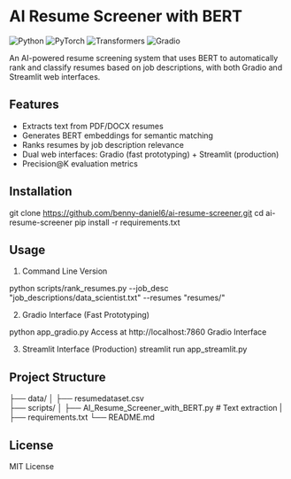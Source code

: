 # AI Resume Screener with BERT

![Python](https://img.shields.io/badge/Python-3.8%2B-blue)
![PyTorch](https://img.shields.io/badge/PyTorch-2.0+-red)
![Transformers](https://img.shields.io/badge/HuggingFace-Transformers-yellowgreen)
![Gradio](https://img.shields.io/badge/Interface-Gradio-FF6B6B)

An AI-powered resume screening system that uses BERT to automatically rank and classify resumes based on job descriptions, with both Gradio and Streamlit web interfaces.

## Features

- Extracts text from PDF/DOCX resumes
- Generates BERT embeddings for semantic matching
- Ranks resumes by job description relevance
- Dual web interfaces: Gradio (fast prototyping) + Streamlit (production)
- Precision@K evaluation metrics

## Installation

git clone https://github.com/benny-daniel6/ai-resume-screener.git
cd ai-resume-screener
pip install -r requirements.txt

## Usage
1. Command Line Version

python scripts/rank_resumes.py --job_desc "job_descriptions/data_scientist.txt" --resumes "resumes/"

2. Gradio Interface (Fast Prototyping)

python app_gradio.py
Access at http://localhost:7860
Gradio Interface

3. Streamlit Interface (Production)
streamlit run app_streamlit.py

## Project Structure

├── data/
│   ├── resumedataset.csv        
├── scripts/
│   ├── AI_Resume_Screener_with_BERT.py     # Text extraction
|
├── requirements.txt
└── README.md

## License
MIT License
